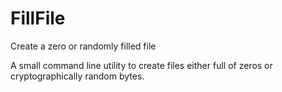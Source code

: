 # FillFile
Create a zero or randomly filled file  
  
A small command line utility to create files either full of zeros or cryptographically random bytes. 
